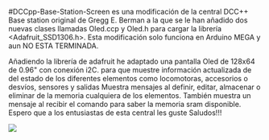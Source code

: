 #DCCpp-Base-Station-Screen es una modificación de la central DCC++ Base station original de Gregg E. Berman a la que se le han añadido dos nuevas clases llamadas Oled.ccp y Oled.h para cargar la librería <Adafruit_SSD1306.h>.
Esta modificación solo funciona en Arduino MEGA y aun NO ESTA TERMINADA.

Añadiendo la librería de adafruit he adaptado una pantalla Oled de 128x64 de 0.96" con conexión i2C.
para que muestre información actualizada de del estado de los diferentes elementos como locomotoras, accesorios o desvíos, sensores y salidas
Muestra mensajes al definir, editar, almacenar o eliminar de la memoria cualquiera de los elementos.
También muestra un mensaje al recibir el comando para saber la memoria sram disponible.
Espero que a los entusiastas de esta central les guste Saludos!!!

<img src="http://lamaquetade.infotronikblog.com/wp-content/uploads/2019/04/DCCppMegaOLED128x64.jpeg">
